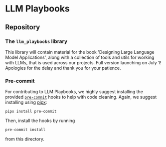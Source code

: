 # LLM Playbooks


## Repository

### The `llm_playbooks` library

This library will contain material for the book 'Designing Large Language Model Applications', along with a collection of tools and utils for working with LLMs, that is used across our projects. Full version launching on July 1! Apologies for the delay and thank you for your patience.






### Pre-commit

For contributing to LLM Playbooks, we highly suggest installing the provided [`pre-commit`](https://pre-commit.com/) hooks to help with code cleaning. Again, we suggest installing using [pipx](https://pipx.pypa.io/stable/installation/):

```shell
pipx install pre-commit
```

Then, install the hooks by running

```shell
pre-commit install
```

from this directory.

